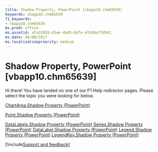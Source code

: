 ```yaml
---
title: Shadow Property, PowerPoint [vbapp10.chm65639]
keywords: vbapp10.chm65639
f1_keywords:
- vbapp10.chm65639
ms.prod: office
ms.assetid: afa33928-d3ae-4b45-8d7e-433d6a7fd941
ms.date: 06/08/2017
ms.localizationpriority: medium
---
```



# Shadow Property, PowerPoint [vbapp10.chm65639]

Hi there! You have landed on one of our F1 Help redirector pages. Please select the topic you were looking for below.

[ChartArea.Shadow Property (PowerPoint)](https://msdn.microsoft.com/library/03f26807-98c4-4436-5fd7-1dba91f9aec6%28Office.15%29.aspx)

[Point.Shadow Property (PowerPoint)](https://msdn.microsoft.com/library/c3b60bbe-55a1-5ef0-1379-20e859007861%28Office.15%29.aspx)

[DataLabels.Shadow Property (PowerPoint)](https://msdn.microsoft.com/library/263e247d-1c60-399a-b6e6-2a8c716bc098%28Office.15%29.aspx)
[Series.Shadow Property (PowerPoint)](https://msdn.microsoft.com/library/4b530abf-5966-89eb-3ab2-5dbe4c1f2adf%28Office.15%29.aspx)
[DataLabel.Shadow Property (PowerPoint)](https://msdn.microsoft.com/library/cb3eb19f-a70a-000d-4853-9fea12a5d1ed%28Office.15%29.aspx)
[Legend.Shadow Property (PowerPoint)](https://msdn.microsoft.com/library/c5e7a1f8-7888-7b08-59c8-af9d7da45b19%28Office.15%29.aspx)
[LegendKey.Shadow Property (PowerPoint)](https://msdn.microsoft.com/library/67153c37-8b97-56c8-7ea6-cd90e1dd51cc%28Office.15%29.aspx)

[!include[Support and feedback](~/includes/feedback-boilerplate.md)]